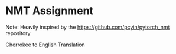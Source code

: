 # NMT Assignment
Note: Heavily inspired by the https://github.com/pcyin/pytorch_nmt repository

Cherrokee to English Translation
